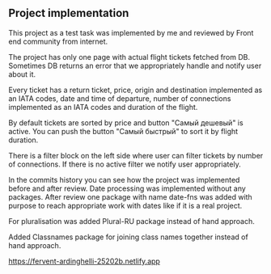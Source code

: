 ## Project implementation

This project as a test task was implemented by me and reviewed by Front end community from internet. 

The project has only one page with actual flight tickets fetched from DB. Sometimes DB returns an error that we appropriately handle and notify user about it.

Every ticket has a return ticket, price, origin and destination implemented as an IATA codes, date and time of departure, number of connections implemented as an IATA codes and duration of the flight.

By default tickets are sorted by price and button "Самый дешевый" is active. You can push the button "Самый быстрый" to sort it by flight duration.

There is a filter block on the left side where user can filter tickets by number of connections. If there is no active filter we notify user appropriately.

In the commits history you can see how the project was implemented before and after review.
Date processing was implemented without any packages. After review one package with name date-fns was added with purpose to reach appropriate work with dates like if it is a real project.

For pluralisation was added Plural-RU package instead of hand approach.

Added Classnames package for joining class names together instead of hand approach.

https://fervent-ardinghelli-25202b.netlify.app